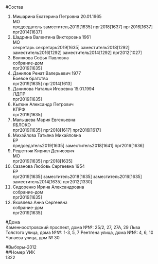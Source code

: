 #Состав  
1. Мишарина Екатерина Петровна 20.01.1965  
    МО  
    председатель заместитель2019[1635] прг2018[1637] прг2016[1637] прг2014[1637]  
2. Шадрина Валентина Викторовна 1961  
    МО  
    секретарь секретарь2019[1635] заместитель2018[1292] заместитель2016[1292] заместитель2014[1292] прг2012[1027]  
3. Воинкова Софья Павловна  
    собрание-дом  
    прг2019[1635]  
4. Данилов Ренат Валерьевич 1977  
    Боевое братство  
    прг2019[1635] прг2014[1613]  
5. Данилова Наталья Игоревна 15.01.1994  
    ЛДПР  
    прг2019[1635]  
6. Кыткин Александр Петрович  
    КПРФ  
    прг2019[1635]  
7. Малышева Мария Евгеньевна  
    ЯБЛОКО  
    прг2019[1635] прг2018[1617] прг2016[1617]  
8. Михайлова Татьяна Михайловна  
    ЕР  
    председатель2019[1635] заместитель2018[1641] прг2016[1636]  
9. Решетняк Кирилл Денисович  
    МО  
    прг2019[1635] прг2018[1635]  
10. Сазанова Любовь Сергеевна 1954  
    ЕР  
    прг2019[1635] заместитель2018[1635] заместитель2016[1635] заместитель2014[1635] прг2012[1330]  
11. Сидоренко Ирина Александровна  
    собрание-дом  
    прг2019[1635]  
12. Яковлева Анна Сергеевна  
    собрание-дом  
    прг2019[1635]  
  
#Дома  
Каменноостровский проспект, дома №№: 25/2, 27, 27А, 29 Льва Толстого улица, дома №№: 1-3, 5, 7 Рентгена улица, дома №№: 4, 6, 10 Чапаева улица, дом № 30  
  
#Выборы-2012  
##Номер УИК  
1322  

